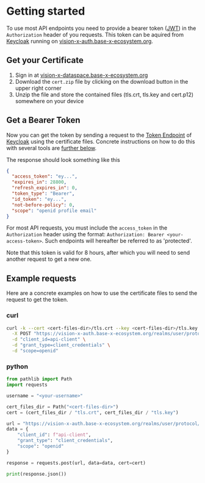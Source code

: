 # Getting started

To use most API endpoints you need to provide a bearer token ([JWT](https://de.wikipedia.org/wiki/JSON_Web_Token)) in the `Authorization` header of you requests. This token can be aquired from [Keycloak](https://github.com/keycloak/keycloak) running on [vision-x-auth.base-x-ecosystem.org](https://vision-x-auth.base-x-ecosystem.org).

## Get your Certificate

1. Sign in at [vision-x-dataspace.base-x-ecosystem.org](https://vision-x-dataspace.base-x-ecosystem.org)
2. Download the `cert.zip` file by clicking on the download button in the upper right corner
3. Unzip the file and store the contained files (tls.crt, tls.key and cert.p12) somewhere on your device

## Get a Bearer Token

Now you can get the token by sending a request to the [Token Endpoint](https://vision-x-auth.base-x-ecosystem.org/realms/user/protocol/openid-connect/token) of [Keycloak](https://github.com/keycloak/keycloak) using the certificate files. Concrete instructions on how to do this with several tools are [further below](#example-requests).

The response should look something like this
```json
{
  "access_token": "ey...",
  "expires_in": 28800,
  "refresh_expires_in": 0,
  "token_type": "Bearer",
  "id_token": "ey...",
  "not-before-policy": 0,
  "scope": "openid profile email"
}
```

For most API requests, you must include the `access_token` in the `Authorization` header using the format: `Authorization: Bearer <your-access-token>`. Such endpoints will hereafter be referred to as 'protected'.

Note that this token is valid for 8 hours, after which you will need to send another request to get a new one.

## Example requests

Here are a concrete examples on how to use the certificate files to send the request to get the token.

### curl

```bash
curl -k --cert <cert-files-dir>/tls.crt --key <cert-files-dir>/tls.key \
  -X POST "https://vision-x-auth.base-x-ecosystem.org/realms/user/protocol/openid-connect/token" \
  -d "client_id=api-client" \
  -d "grant_type=client_credentials" \
  -d "scope=openid"
```

### python

```python
from pathlib import Path
import requests

username = "<your-username>"

cert_files_dir = Path("<cert-files-dir>")
cert = (cert_files_dir / "tls.crt", cert_files_dir / "tls.key")

url = "https://vision-x-auth.base-x-ecosystem.org/realms/user/protocol/openid-connect/token"
data = {
    "client_id": f"api-client",
    "grant_type": "client_credentials",
    "scope": "openid"
}

response = requests.post(url, data=data, cert=cert)

print(response.json())
```
